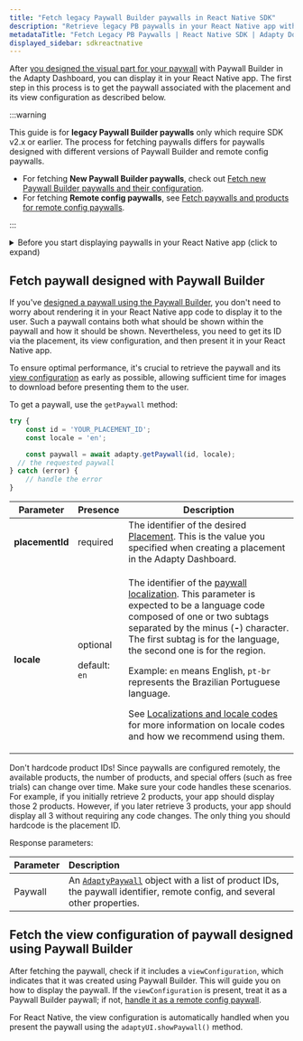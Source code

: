 ```yaml
---
title: "Fetch legacy Paywall Builder paywalls in React Native SDK"
description: "Retrieve legacy PB paywalls in your React Native app with Adapty SDK."
metadataTitle: "Fetch Legacy PB Paywalls | React Native SDK | Adapty Docs"
displayed_sidebar: sdkreactnative
---
```


After [you designed the visual part for your paywall](adapty-paywall-builder-legacy) with Paywall Builder in the Adapty Dashboard, you can display it in your React Native app. The first step in this process is to get the paywall associated with the placement and its view configuration as described below.

:::warning

This guide is for **legacy Paywall Builder paywalls** only which require SDK v2.x or earlier. The process for fetching paywalls differs for paywalls designed with different versions of Paywall Builder and remote config paywalls.

- For fetching **New Paywall Builder paywalls**, check out [Fetch new Paywall Builder paywalls and their configuration](react-native-get-pb-paywalls).
- For fetching **Remote config paywalls**, see [Fetch paywalls and products for remote config paywalls](fetch-paywalls-and-products-react-native).

:::

<details>
   <summary>Before you start displaying paywalls in your React Native app (click to expand)</summary>

   1. [Create your products](create-product) in the Adapty Dashboard.
2. [Create a paywall and incorporate the products into it](create-paywall) in the Adapty Dashboard.
3. [Create placements and incorporate your paywall into it](create-placement) in the Adapty Dashboard.
4. [Install Adapty SDK and AdaptyUI DSK](sdk-installation-reactnative) in your React Native app.
</details>

## Fetch paywall designed with Paywall Builder

If you've [designed a paywall using the Paywall Builder](adapty-paywall-builder-legacy), you don't need to worry about rendering it in your React Native app code to display it to the user. Such a paywall contains both what should be shown within the paywall and how it should be shown. Nevertheless, you need to get its ID via the placement, its view configuration, and then present it in your React Native app.

To ensure optimal performance, it's crucial to retrieve the paywall and its [view configuration](#fetch-the-view-configuration-of-paywall-designed-using-paywall-builder) as early as possible, allowing sufficient time for images to download before presenting them to the user.

To get a paywall, use the `getPaywall` method:

```typescript showLineNumbers
try {
    const id = 'YOUR_PLACEMENT_ID';
    const locale = 'en';

    const paywall = await adapty.getPaywall(id, locale);
  // the requested paywall
} catch (error) {
    // handle the error
}
```

| Parameter | Presence | Description |
|---------|--------|-----------|
| **placementId** | required | The identifier of the desired [Placement](placements). This is the value you specified when creating a placement in the Adapty Dashboard. |
| **locale** | <p>optional</p><p>default: `en`</p> | <p>The identifier of the [paywall localization](add-paywall-locale-in-adapty-paywall-builder). This parameter is expected to be a language code composed of one or two subtags separated by the minus (**-**) character. The first subtag is for the language, the second one is for the region.</p><p></p><p>Example: `en` means English, `pt-br` represents the Brazilian Portuguese language.</p><p></p><p>See [Localizations and locale codes](localizations-and-locale-codes) for more information on locale codes and how we recommend using them.</p> |

Don't hardcode product IDs! Since paywalls are configured remotely, the available products, the number of products, and special offers (such as free trials) can change over time. Make sure your code handles these scenarios.  
For example, if you initially retrieve 2 products, your app should display those 2 products. However, if you later retrieve 3 products, your app should display all 3 without requiring any code changes. The only thing you should hardcode is the placement ID.

Response parameters:

| Parameter | Description                                                                                                                                                 |
| :-------- | :---------------------------------------------------------------------------------------------------------------------------------------------------------- |
| Paywall   | An [`AdaptyPaywall`](react-native-sdk-models#adaptypaywall)  object with a list of product IDs, the paywall identifier, remote config, and several other properties. |

## Fetch the view configuration of paywall designed using Paywall Builder

After fetching the paywall, check if it includes a `viewConfiguration`, which indicates that it was created using Paywall Builder. This will guide you on how to display the paywall. If the `viewConfiguration` is present, treat it as a Paywall Builder paywall; if not,  [handle it as a remote config paywall](present-remote-config-paywalls-react-native).

For React Native, the view configuration is automatically handled when you present the paywall using the `adaptyUI.showPaywall()` method. 